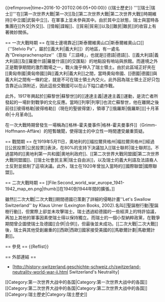 {{refimprove|time=2016-10-20T02:06:05+00:00}}
{{瑞士歷史}}
'''[[瑞士|瑞士]]'''在[[第一次世界大戰|第一次]]及[[第二次世界大戰|第二次世界大戰]]時期維持[[中立國|武裝中立]]，在軍事上並未參與其中。由於其中立狀態，瑞士與當時各集團在[[外交|外交]]、[[情報|諜報]]、[[貿易|貿易]]以及[[難民|難民]]的收容上有著微妙關係。

== 一次大戰時期 ==
在瑞士邊境靠近[[斯泰爾維奧山口|斯泰爾維奧山口]]（''Stelvio Pa''，屬於[[義大利|義大利]]）的地區，有一處名為''Dreisprachenspitze''（意指「三語峰」，也就是[[德語|德語]]、[[義大利語|義大利語]]及[[羅曼什語|羅曼什語]]的交匯點）的地點設有哨站與旅館。而邊境之外正是戰爭期間的激烈戰場之一，戰火幾乎伸入了瑞士領土。由於此區域正好夾在[[奧匈帝國|奧匈帝國]]與[[義大利|義大利]]之間，當時奧匈帝國、[[德國|德國]]與義大利之間有一條約定，就是不可在瑞士領土內交火。此外因為瑞士領土正好只包含靠近山頂附近，因此這些交戰國可以在山下隘口處作戰。

此外，1917年興起於[[蘇黎世|蘇黎世]]的[[達達主義|達達主義]]運動，是流亡者所發起的一場針對戰爭的文化反應。當時[[列寧|列寧]]也流亡蘇黎世，他在離開之後前往[[彼得格勒|彼得格勒]]（現在的聖彼得堡），領導了[[俄羅斯|俄羅斯]][[十月革命|十月革命]]。

在一次大戰時期曾發生一場稱為[[格林-霍夫曼事件|格林-霍夫曼事件]]（Grimm-Hoffmann-Affäre）的短暫醜聞，使得瑞士的中立性一時間遭受嚴重質疑。

== 戰間期 ==
在1919年5月11日，奧地利的[[福拉爾貝格州|福拉爾貝格州]]經過[[公民投票|公民投票]]表決，在80%的支持下決議加入[[瑞士聯邦|瑞士聯邦]]。不過當時的[[奧地利第一共和國|奧地利政府]]、[[第二次世界大戰同盟國|第二次世界大戰同盟國]]、[[瑞士社會民主黨|瑞士自由派]]，以及瑞士的義大利語及法語裔人士反對並抵制了這項決議。此外，瑞士在1920年曾加入當時的[[國際聯盟|國際聯盟]]。

== 二次大戰時期 ==
[[File:Second_world_war_europe_1941-1942_map_en.png|thumb]]在1940到1944年間的擴張。]]

雖然[[二次大戰|二次大戰]]期間德國已策劃了詳細的侵略計畫<ref name="swallow">''Let's Swallow Switzerland'' by Klaus Urner (Lexington Books, 2002).</ref>名叫[[聖誕樹行動|聖誕樹行動]]，但實際上卻並未攻擊瑞士。瑞士透過給德國的一些經濟上的特許協議，再加上其他的軍事因素使瑞士得以保持獨立。而瑞士的一個小型納粹政黨，在戰爭期間曾企圖使瑞士及德國[[合併|合併]]，但最後並未成功。[[二次大戰|二次大戰]]後，瑞士與其他受創嚴重的[[西歐|西歐]]國家接受美國的[[馬歇爾計劃|馬歇爾計劃]]。

== 參見 ==
{{Reflist}}

== 外部連結 ==
* [http://history-switzerland.geschichte-schweiz.ch/switzerland-neutrality-world-war-ii.html Switzerland's Neutrality]

[[Category:第一次世界大战中的各国|Category:第一次世界大战中的各国]]
[[Category:第二次世界大战中的各国|Category:第二次世界大战中的各国]]
[[Category:瑞士歷史|Category:瑞士歷史]]